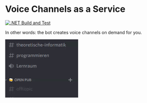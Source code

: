 
# Voice Channels as a Service
[![.NET Build and Test](https://github.com/ginomessmer/discord-vcaas/actions/workflows/dotnet.yml/badge.svg)](https://github.com/ginomessmer/discord-vcaas/actions/workflows/dotnet.yml)

In other words: the bot creates voice channels on demand for you.




![Demo](./assets/demo.gif)
